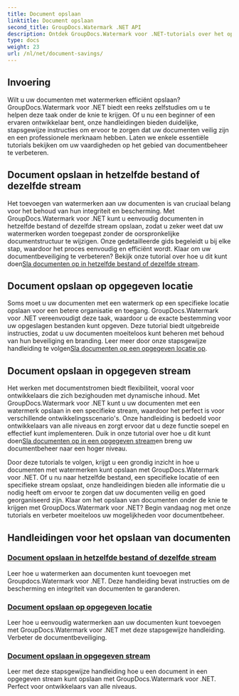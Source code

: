 ```yaml
---
title: Document opslaan
linktitle: Document opslaan
second_title: GroupDocs.Watermark .NET API
description: Ontdek GroupDocs.Watermark voor .NET-tutorials over het opslaan van documenten met watermerken. Leer stapsgewijze methoden om de beveiliging en het beheer van documenten te verbeteren.
type: docs
weight: 23
url: /nl/net/document-savings/
---
```

## Invoering

Wilt u uw documenten met watermerken efficiënt opslaan? GroupDocs.Watermark voor .NET biedt een reeks zelfstudies om u te helpen deze taak onder de knie te krijgen. Of u nu een beginner of een ervaren ontwikkelaar bent, onze handleidingen bieden duidelijke, stapsgewijze instructies om ervoor te zorgen dat uw documenten veilig zijn en een professionele merknaam hebben. Laten we enkele essentiële tutorials bekijken om uw vaardigheden op het gebied van documentbeheer te verbeteren.

## Document opslaan in hetzelfde bestand of dezelfde stream
 Het toevoegen van watermerken aan uw documenten is van cruciaal belang voor het behoud van hun integriteit en bescherming. Met GroupDocs.Watermark voor .NET kunt u eenvoudig documenten in hetzelfde bestand of dezelfde stream opslaan, zodat u zeker weet dat uw watermerken worden toegepast zonder de oorspronkelijke documentstructuur te wijzigen. Onze gedetailleerde gids begeleidt u bij elke stap, waardoor het proces eenvoudig en efficiënt wordt. Klaar om uw documentbeveiliging te verbeteren? Bekijk onze tutorial over hoe u dit kunt doen[Sla documenten op in hetzelfde bestand of dezelfde stream](./save-document-same-file-stream/).

## Document opslaan op opgegeven locatie
Soms moet u uw documenten met een watermerk op een specifieke locatie opslaan voor een betere organisatie en toegang. GroupDocs.Watermark voor .NET vereenvoudigt deze taak, waardoor u de exacte bestemming voor uw opgeslagen bestanden kunt opgeven. Deze tutorial biedt uitgebreide instructies, zodat u uw documenten moeiteloos kunt beheren met behoud van hun beveiliging en branding. Leer meer door onze stapsgewijze handleiding te volgen[Sla documenten op een opgegeven locatie op](./save-document-specified-location/).

## Document opslaan in opgegeven stream
 Het werken met documentstromen biedt flexibiliteit, vooral voor ontwikkelaars die zich bezighouden met dynamische inhoud. Met GroupDocs.Watermark voor .NET kunt u uw documenten met een watermerk opslaan in een specifieke stream, waardoor het perfect is voor verschillende ontwikkelingsscenario's. Onze handleiding is bedoeld voor ontwikkelaars van alle niveaus en zorgt ervoor dat u deze functie soepel en effectief kunt implementeren. Duik in onze tutorial over hoe u dit kunt doen[Sla documenten op in een opgegeven stream](./save-document-specified-stream/)en breng uw documentbeheer naar een hoger niveau.

Door deze tutorials te volgen, krijgt u een grondig inzicht in hoe u documenten met watermerken kunt opslaan met GroupDocs.Watermark voor .NET. Of u nu naar hetzelfde bestand, een specifieke locatie of een specifieke stream opslaat, onze handleidingen bieden alle informatie die u nodig heeft om ervoor te zorgen dat uw documenten veilig en goed georganiseerd zijn. Klaar om het opslaan van documenten onder de knie te krijgen met GroupDocs.Watermark voor .NET? Begin vandaag nog met onze tutorials en verbeter moeiteloos uw mogelijkheden voor documentbeheer.

## Handleidingen voor het opslaan van documenten
### [Document opslaan in hetzelfde bestand of dezelfde stream](./save-document-same-file-stream/)
Leer hoe u watermerken aan documenten kunt toevoegen met Groupdocs.Watermark voor .NET. Deze handleiding bevat instructies om de bescherming en integriteit van documenten te garanderen.
### [Document opslaan op opgegeven locatie](./save-document-specified-location/)
Leer hoe u eenvoudig watermerken aan uw documenten kunt toevoegen met GroupDocs.Watermark voor .NET met deze stapsgewijze handleiding. Verbeter de documentbeveiliging.
### [Document opslaan in opgegeven stream](./save-document-specified-stream/)
Leer met deze stapsgewijze handleiding hoe u een document in een opgegeven stream kunt opslaan met GroupDocs.Watermark voor .NET. Perfect voor ontwikkelaars van alle niveaus.